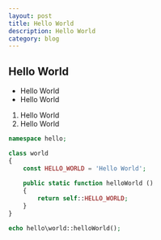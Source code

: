 ```yaml
---
layout: post
title: Hello World
description: Hello World
category: blog
---
```


## Hello World

* Hello World
* Hello World

1. Hello World
2. Hello World

```php
namespace hello;

class world
{
    const HELLO_WORLD = 'Hello World';
    
    public static function helloWorld ()
    {
        return self::HELLO_WORLD;
    }
}

echo hello\world::helloWorld();
```

[LaoHu]:    http://laohu.cc  "LaoHu"
